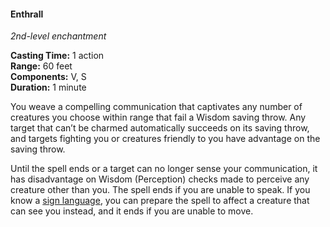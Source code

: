 #### Enthrall
<!-- markdownlint-disable link-image-reference-definitions -->
[_metadata_:spell_name]:- "Enthrall"
[_metadata_:spell_level]:- "2"
[_metadata_:spell_school]:- "enchantment"
[_metadata_:ritual]:- "false"
[_metadata_:casting_time_amount]:- "1"
[_metadata_:casting_time_unit]:- "action"
[_metadata_:range]:- "60 feet"
[_metadata_:target]:- "any number of creatures you choose"
[_metadata_:components_verbal]:- "true"
[_metadata_:components_somatic]:- "true"
[_metadata_:components_material]:- "false"
[_metadata_:duration]:- "1 minute"
[_metadata_:concentration]:- "false"
[_metadata_:saving_throw]:- "Wisdom"
[_metadata_:saving_throw_success]:- "avoids_effect"
[_metadata_:compared_to_wotc_srd_5.1]:- "mechanics_different_wording_different"
[_metadata_:compared_to_a5e_srd]:- "mechanics_different_wording_different"
<!-- markdownlint-disable-next-line no-emphasis-as-heading -->
_2nd-level enchantment_

**Casting Time:** 1 action \
**Range:** 60 feet \
**Components:** V, S \
**Duration:** 1 minute

You weave a compelling communication that captivates any number of creatures you choose within range that fail a Wisdom saving throw.
Any target that can’t be charmed automatically succeeds on its saving throw, and targets fighting you or creatures friendly to you have advantage on the saving throw.

Until the spell ends or a target can no longer sense your communication, it has disadvantage on Wisdom (Perception) checks made to perceive any creature other than you.
The spell ends if you are unable to speak.
If you know a [sign language](#Languages_signing), you can prepare the spell to affect a creature that can see you instead, and it ends if you are unable to move.
